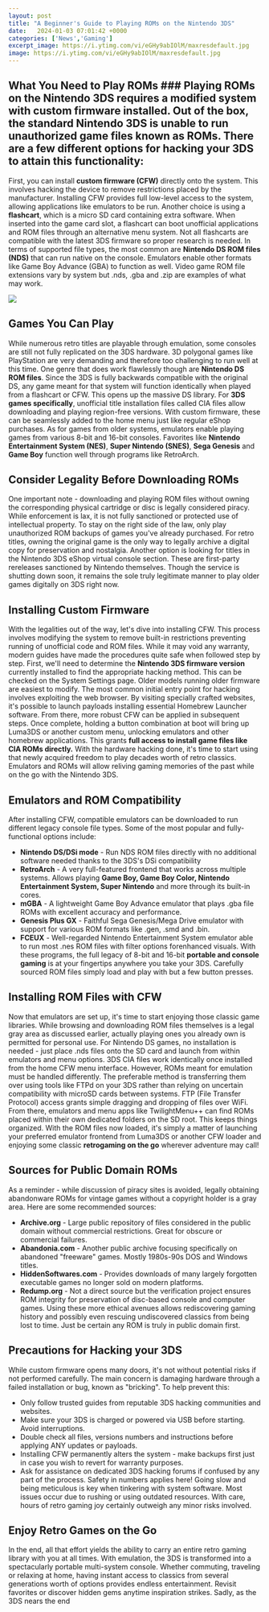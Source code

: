 ```yaml
---
layout: post
title: "A Beginner's Guide to Playing ROMs on the Nintendo 3DS"
date:   2024-01-03 07:01:42 +0000
categories: ['News','Gaming']
excerpt_image: https://i.ytimg.com/vi/eGHy9abIOlM/maxresdefault.jpg
image: https://i.ytimg.com/vi/eGHy9abIOlM/maxresdefault.jpg
---
```


## **What You Need to Play ROMs** ### Playing ROMs on the Nintendo 3DS requires a modified system with custom firmware installed. Out of the box, the standard Nintendo 3DS is unable to run unauthorized game files known as ROMs. There are a few different options for hacking your 3DS to attain this functionality:
First, you can install **custom firmware (CFW)** directly onto the system. This involves hacking the device to remove restrictions placed by the manufacturer. Installing CFW provides full low-level access to the system, allowing applications like emulators to be run. 
Another choice is using a **flashcart**, which is a micro SD card containing extra software. When inserted into the game card slot, a flashcart can boot unofficial applications and ROM files through an alternative menu system. Not all flashcarts are compatible with the latest 3DS firmware so proper research is needed.
In terms of supported file types, the most common are **Nintendo DS ROM files (NDS)** that can run native on the console. Emulators enable other formats like Game Boy Advance (GBA) to function as well. Video game ROM file extensions vary by system but .nds, .gba and .zip are examples of what may work.

![](https://i.ytimg.com/vi/eGHy9abIOlM/maxresdefault.jpg)
## **Games You Can Play** ### 
While numerous retro titles are playable through emulation, some consoles are still not fully replicated on the 3DS hardware. 3D polygonal games like PlayStation are very demanding and therefore too challenging to run well at this time. 
One genre that does work flawlessly though are **Nintendo DS ROM files**. Since the 3DS is fully backwards compatible with the original DS, any game meant for that system will function identically when played from a flashcart or CFW. This opens up the massive DS library.
For **3DS games specifically**, unofficial title installation files called CIA files allow downloading and playing region-free versions. With custom firmware, these can be seamlessly added to the home menu just like regular eShop purchases.
As for games from older systems, emulators enable playing games from various 8-bit and 16-bit consoles. Favorites like **Nintendo Entertainment System (NES)**, **Super Nintendo (SNES)**, **Sega Genesis** and **Game Boy** function well through programs like RetroArch.
## **Consider Legality Before Downloading ROMs** ###
One important note - downloading and playing ROM files without owning the corresponding physical cartridge or disc is legally considered piracy. While enforcement is lax, it is not fully sanctioned or protected use of intellectual property.
To stay on the right side of the law, only play unauthorized ROM backups of games you've already purchased. For retro titles, owning the original game is the only way to legally archive a digital copy for preservation and nostalgia. 
Another option is looking for titles in the Nintendo 3DS eShop virtual console section. These are first-party rereleases sanctioned by Nintendo themselves. Though the service is shutting down soon, it remains the sole truly legitimate manner to play older games digitally on 3DS right now.
## **Installing Custom Firmware** ###
With the legalities out of the way, let's dive into installing CFW. This process involves modifying the system to remove built-in restrictions preventing running of unofficial code and ROM files. While it may void any warranty, modern guides have made the procedures quite safe when followed step by step.
First, we'll need to determine the **Nintendo 3DS firmware version** currently installed to find the appropriate hacking method. This can be checked on the System Settings page. Older models running older firmware are easiest to modify.
The most common initial entry point for hacking involves exploiting the web browser. By visiting specially crafted websites, it's possible to launch payloads installing essential Homebrew Launcher software. From there, more robust CFW can be applied in subsequent steps. 
Once complete, holding a button combination at boot will bring up Luma3DS or another custom menu, unlocking emulators and other homebrew applications. This grants **full access to install game files like CIA ROMs directly.**
With the hardware hacking done, it's time to start using that newly acquired freedom to play decades worth of retro classics. Emulators and ROMs will allow reliving gaming memories of the past while on the go with the Nintendo 3DS.
## **Emulators and ROM Compatibility** ###
After installing CFW, compatible emulators can be downloaded to run different legacy console file types. Some of the most popular and fully-functional options include:
- **Nintendo DS/DSi mode** - Run NDS ROM files directly with no additional software needed thanks to the 3DS's DSi compatibility 
- **RetroArch** - A very full-featured frontend that works across multiple systems. Allows playing **Game Boy, Game Boy Color, Nintendo Entertainment System, Super Nintendo** and more through its built-in cores.
- **mGBA** - A lightweight Game Boy Advance emulator that plays .gba file ROMs with excellent accuracy and performance.
- **Genesis Plus GX** - Faithful Sega Genesis/Mega Drive emulator with support for various ROM formats like .gen, .smd and .bin.
- **FCEUX** - Well-regarded Nintendo Entertainment System emulator able to run most .nes ROM files with filter options forenhanced visuals. 
With these programs, the full legacy of 8-bit and 16-bit **portable and console gaming** is at your fingertips anywhere you take your 3DS. Carefully sourced ROM files simply load and play with but a few button presses.
## **Installing ROM Files with CFW** ###
Now that emulators are set up, it's time to start enjoying those classic game libraries. While browsing and downloading ROM files themselves is a legal gray area as discussed earlier, actually playing ones you already own is permitted for personal use.
For Nintendo DS games, no installation is needed - just place .nds files onto the SD card and launch from within emulators and menu options. 3DS CIA files work identically once installed from the home CFW menu interface.
However, ROMs meant for emulation must be handled differently. The preferable method is transferring them over using tools like FTPd on your 3DS rather than relying on uncertain compatibility with microSD cards between systems.
FTP (File Transfer Protocol) access grants simple dragging and dropping of files over WiFi. From there, emulators and menu apps like TwilightMenu++ can find ROMs placed within their own dedicated folders on the SD root. This keeps things organized.
With the ROM files now loaded, it's simply a matter of launching your preferred emulator frontend from Luma3DS or another CFW loader and enjoying some classic **retrogaming on the go** wherever adventure may call!
## **Sources for Public Domain ROMs** ###
As a reminder - while discussion of piracy sites is avoided, legally obtaining abandonware ROMs for vintage games without a copyright holder is a gray area. Here are some recommended sources:
- **Archive.org** - Large public repository of files considered in the public domain without commercial restrictions. Great for obscure or commercial failures. 
- **Abandonia.com** - Another public archive focusing specifically on abandoned "freeware" games. Mostly 1980s-90s DOS and Windows titles.
- **HiddenSoftwares.com** - Provides downloads of many largely forgotten executable games no longer sold on modern platforms. 
- **Redump.org** - Not a direct source but the verification project ensures ROM integrity for preservation of disc-based console and computer games.
Using these more ethical avenues allows rediscovering gaming history and possibly even rescuing undiscovered classics from being lost to time. Just be certain any ROM is truly in public domain first.
## **Precautions for Hacking your 3DS** ### 
While custom firmware opens many doors, it's not without potential risks if not performed carefully. The main concern is damaging hardware through a failed installation or bug, known as "bricking". To help prevent this:
- Only follow trusted guides from reputable 3DS hacking communities and websites. 
- Make sure your 3DS is charged or powered via USB before starting. Avoid interruptions.
- Double check all files, versions numbers and instructions before applying ANY updates or payloads.
- Installing CFW permanently alters the system - make backups first just in case you wish to revert for warranty purposes.
- Ask for assistance on dedicated 3DS hacking forums if confused by any part of the process. Safety in numbers applies here!
Going slow and being meticulous is key when tinkering with system software. Most issues occur due to rushing or using outdated resources. With care, hours of retro gaming joy certainly outweigh any minor risks involved.
## **Enjoy Retro Games on the Go** ###
In the end, all that effort yields the ability to carry an entire retro gaming library with you at all times. With emulation, the 3DS is transformed into a spectacularly portable multi-system console. 
Whether commuting, traveling or relaxing at home, having instant access to classics from several generations worth of options provides endless entertainment. Revisit favorites or discover hidden gems anytime inspiration strikes.
Sadly, as the 3DS nears the end